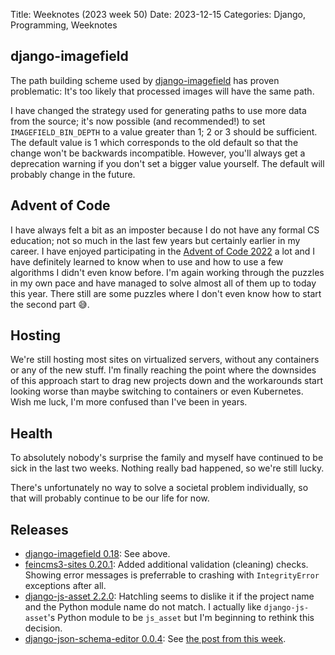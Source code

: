 Title: Weeknotes (2023 week 50)
Date: 2023-12-15
Categories: Django, Programming, Weeknotes

## django-imagefield

The path building scheme used by [django-imagefield](https://pypi.org/project/django-imagefield/) has proven problematic: It's too likely that processed images will have the same path.

I have changed the strategy used for generating paths to use more data from the
source; it's now possible (and recommended!) to set `IMAGEFIELD_BIN_DEPTH` to
a value greater than 1; 2 or 3 should be sufficient. The default value is 1
which corresponds to the old default so that the change won't be backwards
incompatible. However, you'll always get a deprecation warning if you don't set
a bigger value yourself. The default will probably change in the future.

## Advent of Code

I have always felt a bit as an imposter because I do not have any formal CS
education; not so much in the last few years but certainly earlier in my
career. I have enjoyed participating in the [Advent of Code
2022](https://adventofcode.com/) a lot and I have definitely learned to know
when to use and how to use a few algorithms I didn't even know before. I'm
again working through the puzzles in my own pace and have managed to solve
almost all of them up to today this year. There still are some puzzles where I
don't even know how to start the second part 😅.

## Hosting

We're still hosting most sites on virtualized servers, without any containers
or any of the new stuff. I'm finally reaching the point where the downsides of
this approach start to drag new projects down and the workarounds start looking
worse than maybe switching to containers or even Kubernetes. Wish me luck, I'm
more confused than I've been in years.

## Health

To absolutely nobody's surprise the family and myself have continued to be sick
in the last two weeks. Nothing really bad happened, so we're still lucky.

There's unfortunately no way to solve a societal problem individually, so that
will probably continue to be our life for now.

## Releases

- [django-imagefield 0.18](https://pypi.org/project/django-imagefield/): See
  above.
- [feincms3-sites 0.20.1](https://pypi.org/project/feincms3-sites/): Added
  additional validation (cleaning) checks. Showing error messages is
  preferrable to crashing with `IntegrityError` exceptions after all.
- [django-js-asset 2.2.0](https://pypi.org/project/django-js-asset/): Hatchling
  seems to dislike it if the project name and the Python module name do not
  match. I actually like `django-js-asset`'s Python module to be `js_asset`
  but I'm beginning to rethink this decision.
- [django-json-schema-editor 0.0.4](https://pypi.org/project/django-json-schema-editor/): See [the post from this week](https://406.ch/writing/django-json-schema-editor/).
